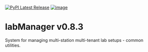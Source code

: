 [![PyPI Latest Release](https://img.shields.io/pypi/v/labManager-common.svg)](https://pypi.org/project/labManager-common/)
[![image](https://img.shields.io/pypi/pyversions/labManager-common.svg)](https://pypi.org/project/labManager-common/)

# labManager v0.8.3
System for managing multi-station multi-tenant lab setups - common utilities.